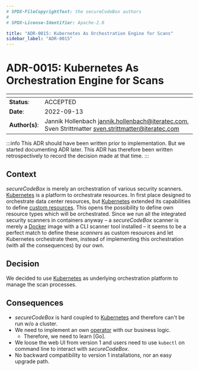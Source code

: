 ```yaml
---
# SPDX-FileCopyrightText: the secureCodeBox authors
#
# SPDX-License-Identifier: Apache-2.0

title: "ADR-0015: Kubernetes As Orchestration Engine for Scans"
sidebar_label: "ADR-0015"
---
```


# ADR-0015: Kubernetes As Orchestration Engine for Scans

| <!-- -->       | <!-- -->                                                                                               |
| -------------- | ------------------------------------------------------------------------------------------------------ |
| **Status**:    | ACCEPTED                                                                                               |
| **Date**:      | 2022-09-13                                                                                             |
| **Author(s)**: | Jannik Hollenbach <jannik.hollenbach@iteratec.com>, Sven Strittmatter <sven.strittmatter@iteratec.com> |

:::info
This ADR should have been written prior to implementation. But we started documenting ADR later. This ADR has therefore been written retrospectively to record the decision made at that time.
:::

## Context

_secureCodeBox_ is merely an orchestration of various security scanners. [Kubernetes][k8s] is a platform to orchestrate resources. In first place designed to orchestrate data center resources, but [Kubernetes][k8s] extended its capabilities to define [custom resources][k8s-cr]. This opens the possibility to define own resource types which will be orchestrated. Since we run all the integrated security scanners in containers anyway – a _secureCodeBox_ scanner is merely a [Docker][docker] image with a CLI scanner tool installed – it seems to be a perfect match to define these _scanners_ as custom resources and let Kubernetes orchestrate them, instead of implementing this orchestration (with all the consequences) by our own.

## Decision

We decided to use [Kubernetes][k8s] as underlying orchestration platform to manage the scan processes.

## Consequences

- _secureCodeBox_ is hard coupled to [Kubernetes][k8s] and therefore can't be run w/o a cluster.
- We need to implement an own [operator][k8s-operator] with our business logic.
  - Therefore, we need to learn [Go].
- We loose the web UI from version 1 and users need to use `kubectl` on command line to interact with _secureCodeBox_.
- No backward compatibility to version 1 installations, nor an easy upgrade path.

[k8s]: https://kubernetes.io/
[k8s-cr]: https://kubernetes.io/docs/concepts/extend-kubernetes/api-extension/custom-resources/
[k8s-operator]: https://kubernetes.io/docs/concepts/extend-kubernetes/operator/
[docker]: https://www.docker.com/
[go-lang]: https://go.dev/
